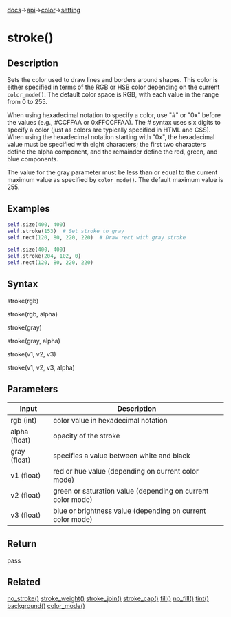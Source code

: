 [docs](/docs/)→[api](/docs/api)→[color](/docs/api/color/)→[setting](/docs/api/setting/)

# stroke()

## Description

Sets the color used to draw lines and borders around shapes. This color is either specified in terms of the RGB or HSB color depending on the current `color_mode()`. The default color space is RGB, with each value in the range from 0 to 255.

When using hexadecimal notation to specify a color, use "#" or "0x" before the values (e.g., #CCFFAA or 0xFFCCFFAA). The # syntax uses six digits to specify a color (just as colors are typically specified in HTML and CSS). When using the hexadecimal notation starting with "0x", the hexadecimal value must be specified with eight characters; the first two characters define the alpha component, and the remainder define the red, green, and blue components.

The value for the gray parameter must be less than or equal to the current maximum value as specified by `color_mode()`. The default maximum value is 255.

## Examples

```py
self.size(400, 400)
self.stroke(153)  # Set stroke to gray
self.rect(120, 80, 220, 220)  # Draw rect with gray stroke
```

```py
self.size(400, 400)
self.stroke(204, 102, 0)
self.rect(120, 80, 220, 220)
```

## Syntax

stroke(rgb)

stroke(rgb, alpha)

stroke(gray)

stroke(gray, alpha)

stroke(v1, v2, v3)

stroke(v1, v2, v3, alpha)

## Parameters

| Input | Description |
|-------|-------------|
| rgb	(int) | color value in hexadecimal notation |
| alpha	(float) | opacity of the stroke |
| gray	(float) | specifies a value between white and black |
| v1	(float) | red or hue value (depending on current color mode) |
| v2	(float) | green or saturation value (depending on current color mode) |
| v3	(float) | blue or brightness value (depending on current color mode) |

## Return

pass

## Related

[no_stroke()](/docs/api/color/setting/no_stroke_.md)
[stroke_weight()](/docs/api/color/setting/stroke_weight_.md)
[stroke_join()](/docs/api/color/setting/stroke_join_.md)
[stroke_cap()](/docs/api/color/setting/stroke_cap_.md)
[fill()](/docs/api/color/setting/fill_.md)
[no_fill()](/docs/api/color/setting/no_fill_.md)
[tint()](/docs/api/color/setting/tint_.md)
[background()](/docs/api/color/setting/background_.md)
[color_mode()](/docs/api/color/setting/color_mode_.md)